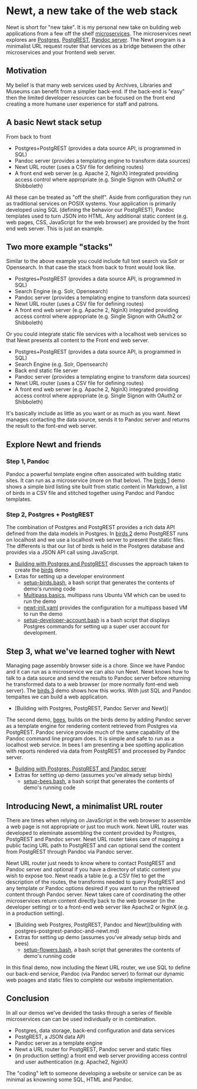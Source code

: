 
# Newt, a new take of the web stack

Newt is short for "new take". It is my personal new take on building web applications from a few off the shelf [microservices](https://en.wikipedia.org/wiki/Microservices). The microservices newt explores are [Postgres](https://postgresql.org), [PostgREST](https://postgrest.org), [Pandoc server](https://pandoc.org). The Newt program is a minimalist URL request router that services as a bridge between the other microservices and your frontend web server.

## Motivation

My belief is that many web services used by Archives, Libraries and Museums can benefit from a simplier back-end. If the back-end is "easy" then the limited developer resources can be focused on the front end creating a more humane user experience for staff and patrons.

## A basic Newt stack setup

From back to front

- Postgres+PostgREST (provides a data source API, is programmed in SQL)
- Pandoc server (provides a templating engine to transform data sources)
- Newt URL router (uses a CSV file for defining routes)
- A front end web server (e.g. Apache 2, NginX) integrated providing access control where appropriate (e.g. Single Signon with OAuth2 or Shibboleth)

All these can be treated as "off the shelf". Aside from configuration they run as traditional services on POSIX systems.  Your application is primarily developed using SQL (defining the behavior our PostgREST), Pandoc templates used to turn JSON into HTML. Any additional static content (e.g. web pages, CSS, JavaScript for the web browser) are provided by the front end web server. This is just an example. 

## Two more example "stacks"

Similar to the above example you could include full text search via Solr or Opensearch. In that case the stack from back to front would look like.

- Postgres+PostgREST (provides a data source API, is programmed in SQL)
- Search Engine (e.g. Solr, Opensearch)
- Pandoc server (provides a templating engine to transform data sources)
- Newt URL router (uses a CSV file for defining routes)
- A front end web server (e.g. Apache 2, NginX) integrated providing access control where appropriate (e.g. Single Signon with OAuth2 or Shibboleth)

Or you could integrate static file services with a localhost web services so that Newt presents all content to the Front end web server.

- Postgres+PostgREST (provides a data source API, is programmed in SQL)
- Search Engine (e.g. Solr, Opensearch)
- Back end static file server
- Pandoc server (provides a templating engine to transform data sources)
- Newt URL router (uses a CSV file for defining routes)
- A front end web server (e.g. Apache 2, NginX) integrated providing access control where appropriate (e.g. Single Signon with OAuth2 or Shibboleth)

It's basically include as little as you want or as much as you want. Newt manages contacting the data source, sends it to Pandoc server and returns the result to the font-end web server.

## Explore Newt and friends

### Step 1, Pandoc

Pandoc a powerful template engine often assoicated with building static sites. It can run as a microservice (more on that below).  The [birds 1](birds1/) demo shows a simple bird listing site built from static content in Markdown, a list of birds in a CSV file and stitched together using Pandoc and Pandoc templates. 

### Step 2, Postgres + PostgREST

The combination of Postgres and PostgREST provides a rich data API defined from the data models in Postgres. In [birds 2](birds2/) demo PostgREST runs on localhost and we use a localhost web server to present the static files. The differents is that our list of birds is held in the Postgres database and provides via a JSON API call using JavaScript.

- [Building with Postgres and PostgREST](building-with-postgres-postgrest.md) discusses the approach taken to create the [birds](birds2/) demo
- Extas for setting up a developer environment
    - [setup-birds.bash](setup-birds.bash), a bash script that generates the contents of demo's running code
    - [Multipass basics](multipass-basics.md), multipass runs Ubuntu VM which can be used to run the demo
    - [newt-init.yaml](newt-init.yaml) provides the configuration for a multipass based VM to run the demo
    - [setup-developer-account.bash](setup-developer-account.bash) is a bash script that displays Postgres commands for setting up a super user account for development.

## Step 3, what we've learned togher with Newt

Managing page assembly browser side is a chore. Since we have Pandoc and it can run as a microservice we can also run Newt. Newt knows how to talk to a data source and send the results to Pandoc server before returning he transformed data to a web browser (or more normally font-end web server). The [birds 3](birds3/) demo shows how this works. With just SQL and Pandoc tempaltes we can build a web application.

- [Building with Postgres, PostgREST, Pandoc Server and Newt](


The second demo, [bees](bees/), builds on the birds demo by adding Pandoc server as a template engine for rendering content retrieved from Postgres via PostgREST. Pandoc service provide much of the same capability of the Pandoc command line program does. It is simple and safe to run as a localhost web service.  In bees I am presenting a bee spotting application with reports rendered via data from PostgREST and processed by Pandoc server.

- [Building with Postgres, PostgREST and Pandoc server](building-with-postgres-postgrest-and-pandoc-server.md)
- Extras for setting up demo (assumes you've already setup birds)
    - [setup-bees.bash](setup-bees.bash), a bash script that generates the contents of demo's running code

## Introducing Newt, a minimalist URL router

There are times when relying on JavaScript in the web browser to assemble a web page is not appropriate or just too much work. Newt URL router was developed to eleminate assembling the content provided by Postgres, PostgREST and Pandoc server.   Newt URL router takes care of mapping a public facing URL path to PostgREST and can optional send the content from PostgREST through Pandoc via Pandoc server. 

Newt URL router just needs to know where to contact PostgREST and Pandoc server and optional if you have a directory of static content you wish to expose too. Newt reads a table (e.g. a CSV file) to get the description of the routes, the transforms needed to query PostgREST and any template or Pandoc options desired if you want to run the retrieved content through Pandoc server. Newt takes care of coordinating the other microservices return content directly back to the web browser (in the developer setting) or to a front-end web server like Apache2 or NginX (e.g. in a production setting).

- [Building web Postgres, PostgREST, Pandoc and Newt](building with postgres-postgrest-pandoc-and-newt.md)
- Extras for setting up demo (assumes you've already setup birds and bees)
    - [setup-flowers.bash](setup-flowers.bash), a bash script that generates the contents of demo's running code

In this final demo, now including the Newt URL router, we use SQL to define our back-end service, Pandoc (via Pandoc server) to format our dynamic web poages and static files to complete our website implementation.

## Conclusion

In all our demos we've devided the tasks through a series of flexible microservices can can be used individually or in combination.

- Postgres, data storage, back-end configuration and data services
- PostgREST, a JSON data API
- Pandoc server as a template engine
- Newt a URL router for PostgREST, Pandoc server and static files
- (in production setting) a front end web server providing access control and user authentication (e.g. Apache2, NginX)

The "coding" left to someone developing a website or service can be as minimal as knowning some SQL, HTML and Pandoc.

